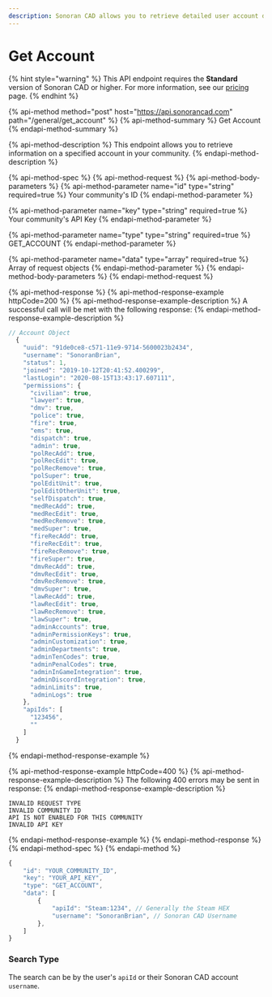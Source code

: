 ```yaml
---
description: Sonoran CAD allows you to retrieve detailed user account data via API.
---
```


# Get Account

{% hint style="warning" %}
This API endpoint requires the **Standard** version of Sonoran CAD or higher. For more information, see our [pricing ](../../../../pricing/faq/)page.
{% endhint %}

{% api-method method="post" host="https://api.sonorancad.com" path="/general/get\_account" %}
{% api-method-summary %}
Get Account
{% endapi-method-summary %}

{% api-method-description %}
This endpoint allows you to retrieve information on a specified account in your community.
{% endapi-method-description %}

{% api-method-spec %}
{% api-method-request %}
{% api-method-body-parameters %}
{% api-method-parameter name="id" type="string" required=true %}
Your community's ID
{% endapi-method-parameter %}

{% api-method-parameter name="key" type="string" required=true %}
Your community's API Key
{% endapi-method-parameter %}

{% api-method-parameter name="type" type="string" required=true %}
GET\_ACCOUNT
{% endapi-method-parameter %}

{% api-method-parameter name="data" type="array" required=true %}
Array of request objects
{% endapi-method-parameter %}
{% endapi-method-body-parameters %}
{% endapi-method-request %}

{% api-method-response %}
{% api-method-response-example httpCode=200 %}
{% api-method-response-example-description %}
A successful call will be met with the following response:
{% endapi-method-response-example-description %}

```javascript
// Account Object
  {
    "uuid": "91de0ce8-c571-11e9-9714-5600023b2434",
    "username": "SonoranBrian",
    "status": 1,
    "joined": "2019-10-12T20:41:52.400299",
    "lastLogin": "2020-08-15T13:43:17.607111",
    "permissions": {
      "civilian": true,
      "lawyer": true,
      "dmv": true,
      "police": true,
      "fire": true,
      "ems": true,
      "dispatch": true,
      "admin": true,
      "polRecAdd": true,
      "polRecEdit": true,
      "polRecRemove": true,
      "polSuper": true,
      "polEditUnit": true,
      "polEditOtherUnit": true,
      "selfDispatch": true,
      "medRecAdd": true,
      "medRecEdit": true,
      "medRecRemove": true,
      "medSuper": true,
      "fireRecAdd": true,
      "fireRecEdit": true,
      "fireRecRemove": true,
      "fireSuper": true,
      "dmvRecAdd": true,
      "dmvRecEdit": true,
      "dmvRecRemove": true,
      "dmvSuper": true,
      "lawRecAdd": true,
      "lawRecEdit": true,
      "lawRecRemove": true,
      "lawSuper": true,
      "adminAccounts": true,
      "adminPermissionKeys": true,
      "adminCustomization": true,
      "adminDepartments": true,
      "adminTenCodes": true,
      "adminPenalCodes": true,
      "adminInGameIntegration": true,
      "adminDiscordIntegration": true,
      "adminLimits": true,
      "adminLogs": true
    },
    "apiIds": [
      "123456",
      ""
    ]
  }
```
{% endapi-method-response-example %}

{% api-method-response-example httpCode=400 %}
{% api-method-response-example-description %}
The following 400 errors may be sent in response:
{% endapi-method-response-example-description %}

```http
INVALID REQUEST TYPE
INVALID COMMUNITY ID
API IS NOT ENABLED FOR THIS COMMUNITY
INVALID API KEY
```
{% endapi-method-response-example %}
{% endapi-method-response %}
{% endapi-method-spec %}
{% endapi-method %}

```javascript
{
    "id": "YOUR_COMMUNITY_ID",
    "key": "YOUR_API_KEY",
    "type": "GET_ACCOUNT",
    "data": [
        {
            "apiId": "Steam:1234", // Generally the Steam HEX
            "username": "SonoranBrian", // Sonoran CAD Username
        },
    ]
}
```

### Search Type

The search can be by the user's `apiId` or their Sonoran CAD account `username`.

